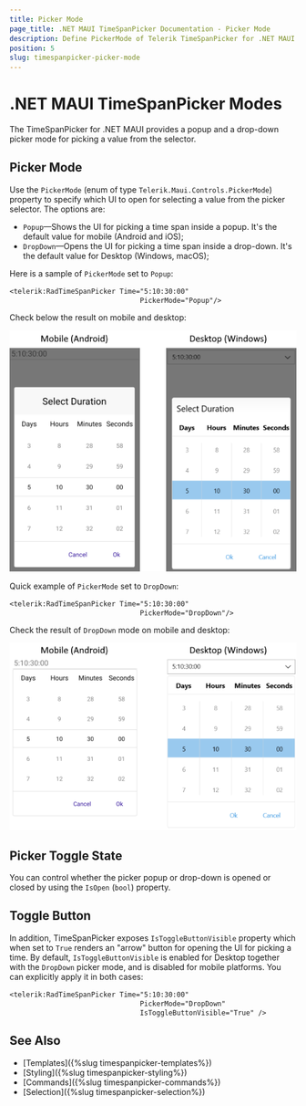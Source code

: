 ```yaml
---
title: Picker Mode
page_title: .NET MAUI TimeSpanPicker Documentation - Picker Mode
description: Define PickerMode of Telerik TimeSpanPicker for .NET MAUI to either DropDown or Popup.
position: 5
slug: timespanpicker-picker-mode
---  
```


# .NET MAUI TimeSpanPicker Modes

The TimeSpanPicker for .NET MAUI provides a popup and a drop-down picker mode for picking a value from the selector.

## Picker Mode

Use the `PickerMode` (enum of type `Telerik.Maui.Controls.PickerMode`) property to specify which UI to open for selecting a value from the picker selector. The options are:

* `Popup`&mdash;Shows the UI for picking a time span inside a popup. It's the default value for mobile (Android and iOS);
* `DropDown`&mdash;Opens the UI for picking a time span inside a drop-down. It's the default value for Desktop (Windows, macOS);

Here is a sample of `PickerMode` set to `Popup`:

```XAML
<telerik:RadTimeSpanPicker Time="5:10:30:00"
                                PickerMode="Popup"/>
```

Check below the result on mobile and desktop:

![TimeSpanPicker Picker Mode](images/timespanpicker-pickermode-popup.png)

Quick example of `PickerMode` set to `DropDown`:

```XAML
<telerik:RadTimeSpanPicker Time="5:10:30:00"
                                PickerMode="DropDown"/>
```

Check the result of `DropDown` mode on mobile and desktop:

![TimeSpanPicker Picker Mode](images/timespanpicker-pickermode-dropdown.png)

## Picker Toggle State

You can control whether the picker popup or drop-down is opened or closed by using the `IsOpen` (`bool`) property.

## Toggle Button

In addition, TimeSpanPicker exposes `IsToggleButtonVisible` property which when set to `True` renders an "arrow" button for opening the UI for picking a time. By default, `IsToggleButtonVisible` is enabled for Desktop together with the `DropDown` picker mode, and is disabled for mobile platforms. You can explicitly apply it in both cases:

```XAML
<telerik:RadTimeSpanPicker Time="5:10:30:00"
								PickerMode="DropDown"
								IsToggleButtonVisible="True" />
```

## See Also

- [Templates]({%slug timespanpicker-templates%})
- [Styling]({%slug timespanpicker-styling%})
- [Commands]({%slug timespanpicker-commands%})
- [Selection]({%slug timespanpicker-selection%})
